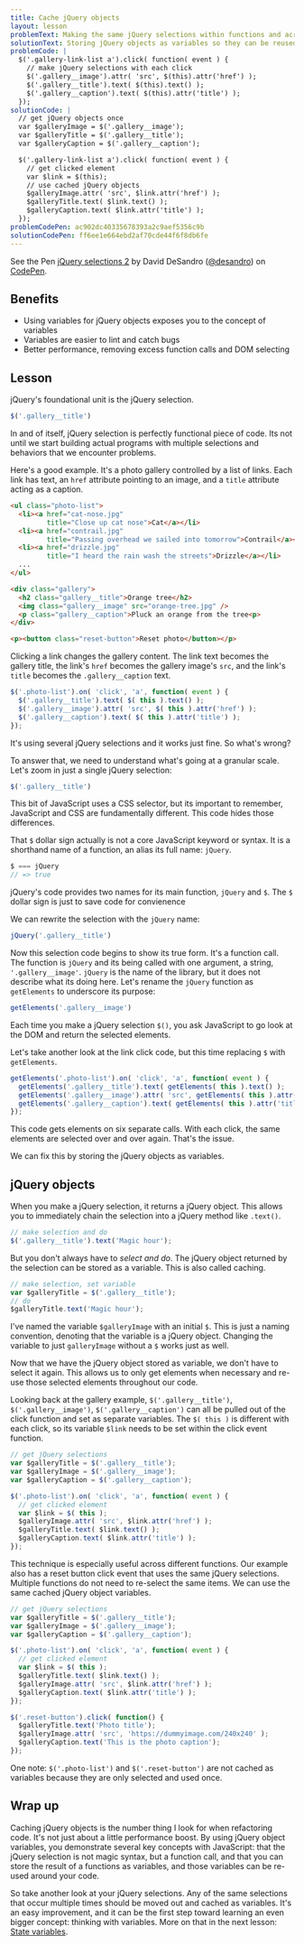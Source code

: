 ```yaml
---
title: Cache jQuery objects
layout: lesson
problemText: Making the same jQuery selections within functions and across code blocks.
solutionText: Storing jQuery objects as variables so they can be reused.
problemCode: |
  $('.gallery-link-list a').click( function( event ) {
    // make jQuery selections with each click
    $('.gallery__image').attr( 'src', $(this).attr('href') );
    $('.gallery__title').text( $(this).text() );
    $('.gallery__caption').text( $(this).attr('title') );
  });
solutionCode: |
  // get jQuery objects once
  var $galleryImage = $('.gallery__image');
  var $galleryTitle = $('.gallery__title');
  var $galleryCaption = $('.gallery__caption');

  $('.gallery-link-list a').click( function( event ) {
    // get clicked element
    var $link = $(this);
    // use cached jQuery objects
    $galleryImage.attr( 'src', $link.attr('href') );
    $galleryTitle.text( $link.text() );
    $galleryCaption.text( $link.attr('title') );
  });
problemCodePen: ac902dc40335678393a2c9aef5356c9b
solutionCodePen: ff6ee1e664ebd2af70cde44f6f8db6fe
---
```


<p data-height="500" data-theme-id="dark" data-slug-hash="ff6ee1e664ebd2af70cde44f6f8db6fe" data-default-tab="result" data-user="desandro" data-embed-version="2" data-pen-title="jQuery selections 2" class="codepen">See the Pen <a href="https://codepen.io/desandro/pen/ff6ee1e664ebd2af70cde44f6f8db6fe/">jQuery selections 2</a> by David DeSandro (<a href="https://codepen.io/desandro">@desandro</a>) on <a href="https://codepen.io">CodePen</a>.</p>
<script async src="https://production-assets.codepen.io/assets/embed/ei.js"></script>

<!-- html-in-md <div class="skinny-column"> -->

## Benefits

+ Using variables for jQuery objects exposes you to the concept of variables
+ Variables are easier to lint and catch bugs
+ Better performance, removing excess function calls and DOM selecting

## Lesson

jQuery's foundational unit is the jQuery selection.

``` js
$('.gallery__title')
```

In and of itself, jQuery selection is perfectly functional piece of code. Its not until we start building actual programs with multiple selections and behaviors that we encounter problems.

Here's a good example. It's a photo gallery controlled by a list of links. Each link has text, an `href` attribute pointing to an image, and a `title` attribute acting as a caption.

``` html
<ul class="photo-list">
  <li><a href="cat-nose.jpg"
         title="Close up cat nose">Cat</a></li>
  <li><a href="contrail.jpg"
         title="Passing overhead we sailed into tomorrow">Contrail</a></li>
  <li><a href="drizzle.jpg"
         title="I heard the rain wash the streets">Drizzle</a></li>
  ...
</ul>

<div class="gallery">
  <h2 class="gallery__title">Orange tree</h2>
  <img class="gallery__image" src="orange-tree.jpg" />
  <p class="gallery__caption">Pluck an orange from the tree<p>
</div>

<p><button class="reset-button">Reset photo</button></p>
```

Clicking a link changes the gallery content. The link text becomes the gallery title, the link's `href` becomes the gallery image's `src`, and the link's `title` becomes the `.gallery__caption` text.

``` js
$('.photo-list').on( 'click', 'a', function( event ) {
  $('.gallery__title').text( $( this ).text() );
  $('.gallery__image').attr( 'src', $( this ).attr('href') );
  $('.gallery__caption').text( $( this ).attr('title') );
});
```

It's using several jQuery selections and it works just fine. So what's wrong?

To answer that, we need to understand what's going at a granular scale. Let's zoom in just a single jQuery selection:

``` js
$('.gallery__title')
```

This bit of JavaScript uses a CSS selector, but its important to remember, JavaScript and CSS are fundamentally different. This code hides those differences.

That `$` dollar sign actually is not a core JavaScript keyword or syntax. It is a shorthand name of a function, an alias its full name: `jQuery`.

``` js
$ === jQuery
// => true
```

jQuery's code provides two names for its main function, `jQuery` and `$`. The `$` dollar sign is just to save code for convienence

We can rewrite the selection with the `jQuery` name:

``` js
jQuery('.gallery__title')
```

Now this selection code begins to show its true form. It's a function call. The function is `jQuery` and its being called with one argument, a string, `'.gallery__image'`. `jQuery` is the name of the library, but it does not describe what its doing here. Let's rename the `jQuery` function as `getElements` to underscore its purpose:

``` js
getElements('.gallery__image')
```

Each time you make a jQuery selection `$()`, you ask JavaScript to go look at the DOM and return the selected elements.

Let's take another look at the link click code, but this time replacing `$` with `getElements`.

``` js
getElements('.photo-list').on( 'click', 'a', function( event ) {
  getElements('.gallery__title').text( getElements( this ).text() );
  getElements('.gallery__image').attr( 'src', getElements( this ).attr('href') );
  getElements('.gallery__caption').text( getElements( this ).attr('title') );
});
```

This code gets elements on six separate calls. With each click, the same elements are selected over and over again. That's the issue.

We can fix this by storing the jQuery objects as variables.

## jQuery objects

When you make a jQuery selection, it returns a jQuery object. This allows you to immediately chain the selection into a jQuery method like `.text()`.

``` js
// make selection and do
$('.gallery__title').text('Magic hour');
```

But you don't always have to _select and do_. The jQuery object returned by the selection can be stored as a variable. This is also called caching.

``` js
// make selection, set variable
var $galleryTitle = $('.gallery__title');
// do
$galleryTitle.text('Magic hour');
```

I've named the variable `$galleryImage` with an initial `$`. This is just a naming convention, denoting that the variable is a jQuery object. Changing the variable to just `galleryImage` without a `$` works just as well.

Now that we have the jQuery object stored as variable, we don't have to select it again. This allows us to only get elements when necessary and re-use those selected elements throughout our code.

Looking back at the gallery example, `$('.gallery__title')`, `$('.gallery__image')`, `$('.gallery__caption')` can all be pulled out of the click function and set as separate variables. The `$( this )` is different with each click, so its variable `$link` needs to be set within the click event function.

``` js
// get jQuery selections
var $galleryTitle = $('.gallery__title');
var $galleryImage = $('.gallery__image');
var $galleryCaption = $('.gallery__caption');

$('.photo-list').on( 'click', 'a', function( event ) {
  // get clicked element
  var $link = $( this );
  $galleryImage.attr( 'src', $link.attr('href') );
  $galleryTitle.text( $link.text() );
  $galleryCaption.text( $link.attr('title') );
});
```


This technique is especially useful across different functions. Our example also has a reset button click event that uses the same jQuery selections. Multiple functions do not need to re-select the same items. We can use the same cached jQuery object variables.

``` js
// get jQuery selections
var $galleryTitle = $('.gallery__title');
var $galleryImage = $('.gallery__image');
var $galleryCaption = $('.gallery__caption');

$('.photo-list').on( 'click', 'a', function( event ) {
  // get clicked element
  var $link = $( this );
  $galleryTitle.text( $link.text() );
  $galleryImage.attr( 'src', $link.attr('href') );
  $galleryCaption.text( $link.attr('title') );
});

$('.reset-button').click( function() {
  $galleryTitle.text('Photo title');
  $galleryImage.attr( 'src', 'https://dummyimage.com/240x240' );
  $galleryCaption.text('This is the photo caption');
});
```

One note: `$('.photo-list')` and `$('.reset-button')` are not cached as variables because they are only selected and used once.

## Wrap up

Caching jQuery objects is the number thing I look for when refactoring code. It's not just about a little performance boost. By using jQuery object variables, you demonstrate several key concepts with JavaScript: that the jQuery selection is not magic syntax, but a function call, and that you can store the result of a functions as variables, and those variables can be re-used around your code.

So take another look at your jQuery selections. Any of the same selections that occur multiple times should be moved out and cached as variables. It's an easy improvement, and it can be the first step toward learning an even bigger concept: thinking with variables. More on that in the next lesson: [State variables](state-variables).

<!-- html-in-md </div> -->
